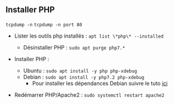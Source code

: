 ## Installer PHP

`tcpdump -n`
`tcpdump -n port 80`

- Lister les outils php installés : `apt list \*php\* --installed`
  - Désinstaller PHP : `sudo apt purge php7.*`

- Installer PHP : 
  - Ubuntu : `sudo apt install -y php php-xdebug`
  - Debian : `sudo apt install -y php7.2 php-xdebug`
    - Pour installer les dépendances Debian suivre le tuto [ici](https://www.rosehosting.com/blog/how-to-install-php-7-2-on-debian-9/)
- Redémarrer PHP/Apache2 : `sudo systemctl restart apache2`
